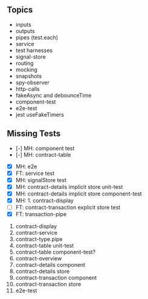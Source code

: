 ## Topics

- inputs
- outputs
- pipes (test.each)
- service
- test harnesses
- signal-store
- routing
- mocking
- snapshots
- spy-observer
- http-calls
- fakeAsync and debounceTime
- component-test
- e2e-test
- jest useFakeTimers

## Missing Tests

- [-] MH: component test
- [-] MH: contract-table
- [x] MH: e2e
- [x] FT: service test
- [x] MH: signalStore test
- [x] MH: contract-details implicit store unit-test
- [x] MH: contract-details implicit store component-test
- [x] MH: 1. contract-display
- [ ] FT: contract-transaction explicit store test
- [x] FT: transaction-pipe

1. contract-display
1. contract-service
1. contract-type.pipe
1. contract-table unit-test
1. contract-table component-test?
1. contract-overview
1. contract-details component
1. contract-details store
1. contract-transaction component
1. contract-transaction store
1. e2e-test
